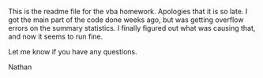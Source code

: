 This is the readme file for the vba homework.  Apologies that it is so late.  I got the main part of the code done weeks ago, but was getting overflow errors on the summary statistics.  I finally figured out what was causing that, and now it seems to run fine.



Let me know if you have any questions.



Nathan